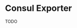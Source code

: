 # Consul Exporter

<!--
https://github.com/prometheus-community/helm-charts/tree/main/charts/prometheus-consul-exporter
-->

TODO

